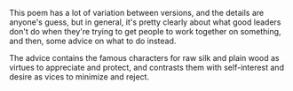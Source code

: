 This poem
has a lot of variation
between versions,
and the details
are anyone's guess,
but in general,
it's pretty clearly about
what good leaders don't do
when they're trying to get people
to work together on something,
and then,
some advice
on what to do instead.

The advice
contains the famous
characters for
raw silk and plain wood
as virtues to appreciate and protect,
and contrasts them
with self-interest and desire
as vices to minimize and reject.
